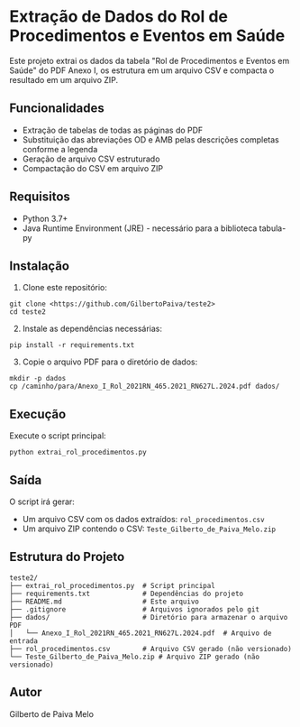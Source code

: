 # Extração de Dados do Rol de Procedimentos e Eventos em Saúde

Este projeto extrai os dados da tabela "Rol de Procedimentos e Eventos em Saúde" do PDF Anexo I, 
os estrutura em um arquivo CSV e compacta o resultado em um arquivo ZIP.

## Funcionalidades

- Extração de tabelas de todas as páginas do PDF
- Substituição das abreviações OD e AMB pelas descrições completas conforme a legenda
- Geração de arquivo CSV estruturado
- Compactação do CSV em arquivo ZIP

## Requisitos

- Python 3.7+
- Java Runtime Environment (JRE) - necessário para a biblioteca tabula-py

## Instalação

1. Clone este repositório:
```
git clone <https://github.com/GilbertoPaiva/teste2>
cd teste2
```

2. Instale as dependências necessárias:
```
pip install -r requirements.txt
```

3. Copie o arquivo PDF para o diretório de dados:
```
mkdir -p dados
cp /caminho/para/Anexo_I_Rol_2021RN_465.2021_RN627L.2024.pdf dados/
```

## Execução

Execute o script principal:
```
python extrai_rol_procedimentos.py
```

## Saída

O script irá gerar:
- Um arquivo CSV com os dados extraídos: `rol_procedimentos.csv`
- Um arquivo ZIP contendo o CSV: `Teste_Gilberto_de_Paiva_Melo.zip`

## Estrutura do Projeto

```
teste2/
├── extrai_rol_procedimentos.py  # Script principal 
├── requirements.txt             # Dependências do projeto
├── README.md                    # Este arquivo
├── .gitignore                   # Arquivos ignorados pelo git
├── dados/                       # Diretório para armazenar o arquivo PDF
│   └── Anexo_I_Rol_2021RN_465.2021_RN627L.2024.pdf  # Arquivo de entrada
├── rol_procedimentos.csv        # Arquivo CSV gerado (não versionado)
└── Teste_Gilberto_de_Paiva_Melo.zip # Arquivo ZIP gerado (não versionado)
```

## Autor

Gilberto de Paiva Melo
